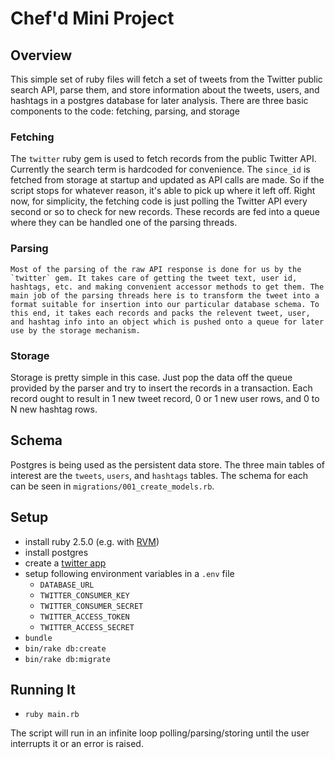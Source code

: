 # Chef'd Mini Project

## Overview

  This simple set of ruby files will fetch a set of tweets from the Twitter public search API, parse them, and store information about the tweets, users, and hashtags in a postgres database for later analysis. There are three basic components to the code: fetching, parsing, and storage

### Fetching

  The `twitter` ruby gem is used to fetch records from the public Twitter API. Currently the search term is hardcoded for convenience. The `since_id` is fetched from storage at startup and updated as API calls are made. So if the script stops for whatever reason, it's able to pick up where it left off. Right now, for simplicity, the fetching code is just polling the Twitter API every second or so to check for new records. These records are fed into a queue where they can be handled one of the parsing threads.

### Parsing

    Most of the parsing of the raw API response is done for us by the `twitter` gem. It takes care of getting the tweet text, user id, hashtags, etc. and making convenient accessor methods to get them. The main job of the parsing threads here is to transform the tweet into a format suitable for insertion into our particular database schema. To this end, it takes each records and packs the relevent tweet, user, and hashtag info into an object which is pushed onto a queue for later use by the storage mechanism.

### Storage

  Storage is pretty simple in this case. Just pop the data off the queue provided by the parser and try to insert the records in a transaction. Each record ought to result in 1 new tweet record, 0 or 1 new user rows, and 0 to N new hashtag rows.


## Schema

  Postgres is being used as the persistent data store. The three main tables of interest are the `tweets`, `users`, and `hashtags` tables. The schema for each can be seen in `migrations/001_create_models.rb`.

## Setup

  - install ruby 2.5.0 (e.g. with [RVM](https://rvm.io/))
  - install postgres
  - create a [twitter app](https://developer.twitter.com/)
  - setup following environment variables in a `.env` file
    - `DATABASE_URL`
    - `TWITTER_CONSUMER_KEY`
    - `TWITTER_CONSUMER_SECRET`
    - `TWITTER_ACCESS_TOKEN`
    - `TWITTER_ACCESS_SECRET`
  - `bundle`
  - `bin/rake db:create`
  - `bin/rake db:migrate`


## Running It
  - `ruby main.rb`

  The script will run in an infinite loop polling/parsing/storing until the user interrupts it or an error is raised.
